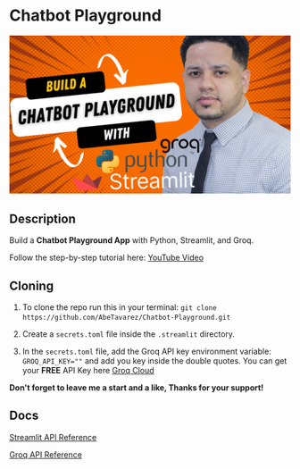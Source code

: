 # Chatbot Playground

![Chatbot Playground](./AI%20Stocks%20Application%20(12).png)

## Description

Build a <b>Chatbot Playground App</b> with Python, Streamlit, and Groq.

Follow the step-by-step tutorial here:
<a href="https://youtu.be/ooeP4itiTIg">YouTube Video</a>

## Cloning

1. To clone the repo run this in your terminal: `git clone https://github.com/AbeTavarez/Chatbot-Playground.git`

2. Create a `secrets.toml` file inside the `.streamlit` directory.

3. In the `secrets.toml` file, add the Groq API key environment variable: `GROQ_API_KEY=""` and add you key inside the double quotes.
You can get your <b>FREE</b> API Key here <a href="https://console.groq.com/login" target="_blank">Groq Cloud</a>

<b>Don't forget to leave me a start and a like, Thanks for your support!</b> 

## Docs

[Streamlit API Reference](https://docs.streamlit.io/develop/api-reference)

[Groq API Reference](https://console.groq.com/docs/overviewe)
